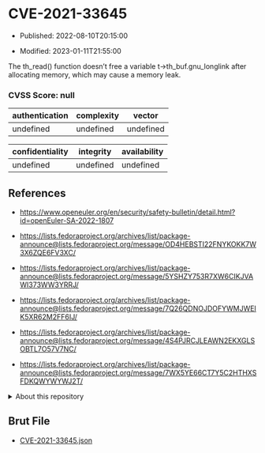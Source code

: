 # CVE-2021-33645

- Published: 2022-08-10T20:15:00

- Modified: 2023-01-11T21:55:00

The th_read() function doesn’t free a variable t->th_buf.gnu_longlink after allocating memory, which may cause a memory leak.

### CVSS Score: **null**

| authentication | complexity | vector |
| --- | --- | --- |
| undefined | undefined | undefined |

| confidentiality | integrity | availability |
| --- | --- | --- |
| undefined | undefined | undefined |

## References

* https://www.openeuler.org/en/security/safety-bulletin/detail.html?id=openEuler-SA-2022-1807

* https://lists.fedoraproject.org/archives/list/package-announce@lists.fedoraproject.org/message/OD4HEBSTI22FNYKOKK7W3X6ZQE6FV3XC/

* https://lists.fedoraproject.org/archives/list/package-announce@lists.fedoraproject.org/message/5YSHZY753R7XW6CIKJVAWI373WW3YRRJ/

* https://lists.fedoraproject.org/archives/list/package-announce@lists.fedoraproject.org/message/7Q26QDNOJDOFYWMJWEIK5XR62M2FF6IJ/

* https://lists.fedoraproject.org/archives/list/package-announce@lists.fedoraproject.org/message/4S4PJRCJLEAWN2EKXGLSOBTL7O57V7NC/

* https://lists.fedoraproject.org/archives/list/package-announce@lists.fedoraproject.org/message/7WX5YE66CT7Y5C2HTHXSFDKQWYWYWJ2T/

<details>
<summary>About this repository</summary> 

  This repository is part of the project [Live Hack CVE](https://github.com/Live-Hack-CVE). Main website can be found [www.live-hack.org](https://www.live-hack.org) 
  
  Made by [Sn0wAlice](https://github.com/Sn0wAlice) for the people that care about security and need to have a feed of the latest CVEs. Hope you enjoy it, don't forget to star the repo and follow me on [Twitter](https://twitter.com/Sn0wAlice) and [Github](https://github.com/Sn0wAlice). And that is my [personnal website](https://www.alice-snow.me/)

  - [Home Page](https://github.com/Live-Hack-CVE)
  - [Framework](https://github.com/Live-Hack-CVE/cve-framework)
  - [CVE database](https://github.com/Live-Hack-CVE/full_database)
  - [Changelog](https://github.com/Live-Hack-CVE/Changelog)
</details>

## Brut File

* [CVE-2021-33645.json](https://raw.githubusercontent.com/Live-Hack-CVE/full_database/main/cves/2021/CVE-2021-33645.json)

